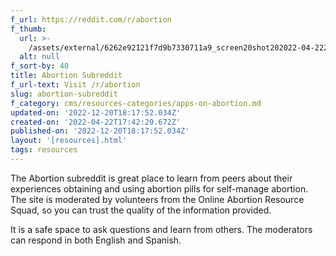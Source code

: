 ```yaml
---
f_url: https://reddit.com/r/abortion
f_thumb:
  url: >-
    /assets/external/6262e92121f7d9b7330711a9_screen20shot202022-04-2220at2010.42.51%20AM.png
  alt: null
f_sort-by: 40
title: Abortion Subreddit
f_url-text: Visit /r/abortion
slug: abortion-subreddit
f_category: cms/resources-categories/apps-on-abortion.md
updated-on: '2022-12-20T18:17:52.034Z'
created-on: '2022-04-22T17:42:29.672Z'
published-on: '2022-12-20T18:17:52.034Z'
layout: '[resources].html'
tags: resources
---
```


The Abortion subreddit is great place to learn from peers about their experiences obtaining and using abortion pills for self-manage abortion. The site is moderated by volunteers from the Online Abortion Resource Squad, so you can trust the quality of the information provided.

It is a safe space to ask questions and learn from others. The moderators can respond in both English and Spanish.
